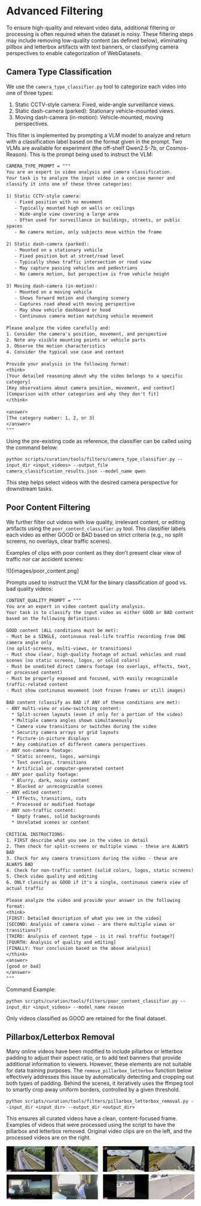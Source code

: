 # Advanced Filtering

To ensure high-quality and relevant video data, additional filtering or processing is often required when the dataset is noisy. These filtering steps may include removing low-quality content (as defined below), eliminating pillbox and letterbox artifacts with text banners, or classifying camera perspectives to enable categorization of WebDatasets.

## Camera Type Classification

We use the `camera_type_classifier.py` tool to categorize each video into one of three types:

1. Static CCTV-style camera: Fixed, wide-angle surveillance views.
1. Static dash-camera (parked): Stationary vehicle-mounted views.
1. Moving dash-camera (in-motion): Vehicle-mounted, moving perspectives.

This filter is implemented by prompting a VLM model to analyze and return with a classification label based on the format given in the prompt. Two VLMs are available for experiment (the off-shelf Qwen2.5-7b, or Cosmos-Reason). This is the prompt being used to instruct the VLM:

```
CAMERA_TYPE_PROMPT = """
You are an expert in video analysis and camera classification.
Your task is to analyze the input video in a concise manner and
classify it into one of these three categories:

1) Static CCTV-style camera:
   - Fixed position with no movement
   - Typically mounted high on walls or ceilings
   - Wide-angle view covering a large area
   - Often used for surveillance in buildings, streets, or public spaces
   - No camera motion, only subjects move within the frame

2) Static dash-camera (parked):
   - Mounted on a stationary vehicle
   - Fixed position but at street/road level
   - Typically shows traffic intersection or road view
   - May capture passing vehicles and pedestrians
   - No camera motion, but perspective is from vehicle height

3) Moving dash-camera (in-motion):
   - Mounted on a moving vehicle
   - Shows forward motion and changing scenery
   - Captures road ahead with moving perspective
   - May show vehicle dashboard or hood
   - Continuous camera motion matching vehicle movement

Please analyze the video carefully and:
1. Consider the camera's position, movement, and perspective
2. Note any visible mounting points or vehicle parts
3. Observe the motion characteristics
4. Consider the typical use case and context

Provide your analysis in the following format:
<think>
[Your detailed reasoning about why the video belongs to a specific category]
[Key observations about camera position, movement, and context]
[Comparison with other categories and why they don't fit]
</think>

<answer>
[The category number: 1, 2, or 3]
</answer>
"""
```

Using the pre-existing code as reference, the classifier can be called using the command below:

```shell
python scripts/curation/tools/filters/camera_type_classifier.py --input_dir <input_videos> --output_file camera_classification_results.json --model_name qwen
```

This step helps select videos with the desired camera perspective for downstream tasks.

## Poor Content Filtering

We further filter out videos with low quality, irrelevant content, or editing artifacts using the `poor_content_classifier.py` tool. This classifier labels each video as either GOOD or BAD based on strict criteria (e.g., no split screens, no overlays, clear traffic scenes).

Examples of clips with poor content as they don’t present clear view of traffic nor car accident scenes:

!()[images/poor_content.png]

Prompts used to instruct the VLM for the binary classification of good vs. bad quality videos:

```
CONTENT_QUALITY_PROMPT = """
You are an expert in video content quality analysis.
Your task is to classify the input video as either GOOD or BAD content
based on the following definitions:

GOOD content (ALL conditions must be met):
- Must be a SINGLE, continuous real-life traffic recording from ONE camera angle only
(no split-screens, multi-views, or transitions)
- Must show clear, high-quality footage of actual vehicles and road scenes (no static screens, logos, or solid colors)
- Must be unedited direct camera footage (no overlays, effects, text, or processed content)
- Must be properly exposed and focused, with easily recognizable traffic-related content
- Must show continuous movement (not frozen frames or still images)

BAD content (classify as BAD if ANY of these conditions are met):
- ANY multi-view or view-switching content:
  * Split-screen layouts (even if only for a portion of the video)
  * Multiple camera angles shown simultaneously
  * Camera view transitions or switches during the video
  * Security camera arrays or grid layouts
  * Picture-in-picture displays
  * Any combination of different camera perspectives
- ANY non-camera footage:
  * Static screens, logos, warnings
  * Text overlays, transitions
  * Artificial or computer-generated content
- ANY poor quality footage:
  * Blurry, dark, noisy content
  * Blocked or unrecognizable scenes
- ANY edited content:
  * Effects, transitions, cuts
  * Processed or modified footage
- ANY non-traffic content:
  * Empty frames, solid backgrounds
  * Unrelated scenes or content

CRITICAL INSTRUCTIONS:
1. FIRST describe what you see in the video in detail
2. Then check for split-screens or multiple views - these are ALWAYS BAD
3. Check for any camera transitions during the video - these are ALWAYS BAD
4. Check for non-traffic content (solid colors, logos, static screens)
5. Check video quality and editing
6. ONLY classify as GOOD if it's a single, continuous camera view of actual traffic

Please analyze the video and provide your answer in the following format:
<think>
[FIRST: Detailed description of what you see in the video]
[SECOND: Analysis of camera views - are there multiple views or transitions?]
[THIRD: Analysis of content type - is it real traffic footage?]
[FOURTH: Analysis of quality and editing]
[FINALLY: Your conclusion based on the above analysis]
</think>
<answer>
[good or bad]
</answer>
"""
```

Command Example:

```shell
python scripts/curation/tools/filters/poor_content_classifier.py --input_dir <input_videos> --model_name reason
```

Only videos classified as GOOD are retained for the final dataset.

## Pillarbox/Letterbox Removal

Many online videos have been modified to include pillarbox or letterbox padding to adjust their aspect ratio, or to add text banners that provide additional information to viewers. However, these elements are not suitable for data training purposes. The `remove_pillarbox_letterbox` function below effectively addresses this issue by automatically detecting and cropping out both types of padding. Behind the scenes, it iteratively uses the ffmpeg tool to smartly crop away uniform borders, controlled by a given threshold.

```shell
python scripts/curation/tools/filters/pillarbox_letterbox_removal.py --input_dir <input_dir> --output_dir <output_dir>
```

This ensures all curated videos have a clean, content-focused frame. Examples of videos that were processed using the script to have the pillarbox and letterbox removed. Original video clips are on the left, and the processed videos are on the right.

![](images/pillarbox_letterbox.png)
